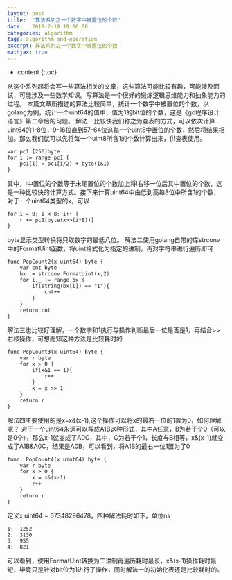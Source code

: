 ```yaml
---
layout: post
title:  "算法系列之一个数字中被置位的个数"
date:   2019-2-18 19:00:00
categories: algorithm
tags: algorithm and-operation
excerpt: 算法系列之一个数字中被置位的个数
mathjax: true
---
```


* content
{:toc}

从这个系列起将会写一些算法相关的文章，这些算法可能比较有趣，可能涉及面试，可能涉及一些数学知识。写算法是一个很好的锻炼逻辑思维能力和抽象能力的过程。
本篇文章所描述的算法比较简单，统计一个数字中被置位的个数，以golang为例，统计一个uint64的值中，值为1的bit位的个数，这是《go程序设计语言》第二章后的习题。
解法一比较快我们称之为查表的方式，可以依次计算uint64的1-8位，9-16位直到57-64位这每一个uint8中置位的个数，然后将结果相加。那么我们就可以先将每一个uint8所含1的个数计算出来，供查表使用。
```golang
var pc1 [256]byte
for i := range pc1 {
    pc1[i] = pc1[i/2] + byte(i&1)
}
```
其中，i中置位的个数等于末尾置位的个数加上将i右移一位后其中置位的个数，这是一种比较快的计算方式。接下来计算uint64中由低到高每8位中所含1的个数，对于一个uint64类型的x，可以
```golang
for i = 0; i < 8; i++ {
    r += pc1[byte(x>>(i*8))]
}
```
byte显示类型转换将只取数字的最低八位。
解法二使用golang自带的库strconv中的FormatUint函数，将uint格式化为指定的进制，再对字符串进行遍历即可
```golang
func PopCount2(x uint64) byte {
    var cnt byte
    bx := strconv.FormatUint(x,2)
    for i,_ := range bx {
        if(string(bx[i]) == "1"){
            cnt++
        }
    }
    return cnt
}
```
解法三也比较好理解，一个数字和1执行与操作判断最后一位是否是1，再结合>>右移操作，可想而知这种方法是比较耗时的
```golang
func PopCount3(x uint64) byte {
    var r byte
    for x > 0 {
        if(x&1 == 1){
            r++
        }
        x = x >> 1
    }
    return r 
}
```
解法四主要使用的是x=x&(x-1),这个操作可以将x的最右一位的1置为0，如何理解呢？
对于一个uint64永远可以写成A1B这种形式，其中A任意，B为若干个0（可以是0个），那么x-1就变成了A0C，其中，C为若干个1，长度与B相等，x&(x-1)就变成了A1B&A0C，结果是A0B，可以看到，将A1B的最右一位1置为了0
```golang
func  PopCount4(x uint64) byte {
    var r byte
    for x > 0 {
        x = x&(x-1)
        r++
    }
    return r 
}
```
定义x uint64 = 67348296478，四种解法耗时如下，单位ns
```golang
1:  1252
2:  3130
3:  955
4:  821
```
可以看到，使用FormatUint转换为二进制再遍历耗时最长，x&(x-1)操作耗时最短，毕竟只是针对bit位为1进行了操作，同时解法一的初始化表还是比较耗时的。
